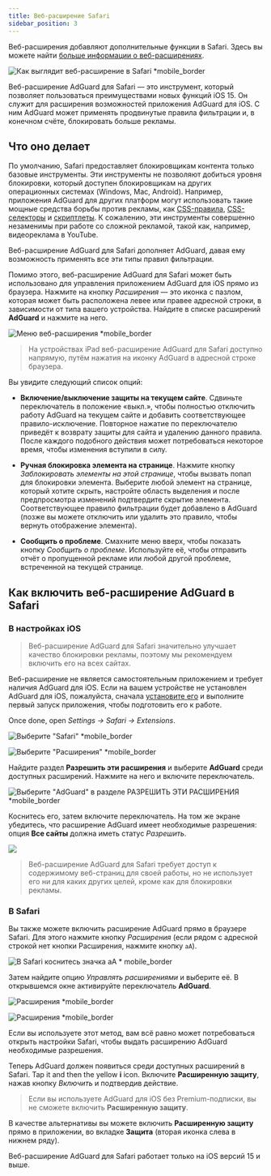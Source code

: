 ```yaml
---
title: Веб-расширение Safari
sidebar_position: 3
---
```


Веб-расширения добавляют дополнительные функции в Safari. Здесь вы можете найти [больше информации о веб-расширениях](https://developer.apple.com/documentation/safariservices/safari_web_extensions).

![Как выглядит веб-расширение в Safari *mobile_border](https://cdn.adtidy.org/public/Adguard/kb/iOS/webext/menu_en.png)

Веб-расширение AdGuard для Safari — это инструмент, который позволяет пользоваться преимуществами новых функций iOS 15. Он служит для расширения возможностей приложения AdGuard для iOS. С ним AdGuard может применять продвинутые правила фильтрации и, в конечном счёте, блокировать больше рекламы.

## Что оно делает

По умолчанию, Safari предоставляет блокировщикам контента только базовые инструменты. Эти инструменты не позволяют добиться уровня блокировки, который доступен блокировщикам на других операционных системах (Windows, Mac, Android). Например, приложения AdGuard для других платформ могут использовать такие мощные средства борьбы против рекламы, как [CSS-правила](/general/ad-filtering/create-own-filters#cosmetic-css-rules), [CSS-селекторы](/general/ad-filtering/create-own-filters#extended-css-selectors) и [скриптлеты](/general/ad-filtering/create-own-filters#scriptlets). К сожалению, эти инструменты совершенно незаменимы при работе со сложной рекламой, такой как, например, видеореклама в YouTube.

Веб-расширение AdGuard для Safari дополняет AdGuard, давая ему возможность применять все эти типы правил фильтрации.

Помимо этого, веб-расширение AdGuard для Safari может быть использовано для управления приложением AdGuard для iOS прямо из браузера. Нажмите на кнопку *Расширения* — это иконка с пазлом, которая может быть расположена левее или правее адресной строки, в зависимости от типа вашего устройства. Найдите в списке расширений **AdGuard** и нажмите на него.

![Меню веб-расширения *mobile_border](https://cdn.adtidy.org/public/Adguard/kb/iOS/webext/ext_adguard_en.png?1)
> На устройствах iPad веб-расширение AdGuard для Safari доступно напрямую, путём нажатия на иконку AdGuard в адресной строке браузера.

Вы увидите следующий список опций:

* **Включение/выключение защиты на текущем сайте**. Сдвиньте переключатель в положение «выкл.», чтобы полностью отключить работу AdGuard на текущем сайте и добавить соответствующее правило-исключение. Повторное нажатие по переключателю приведёт к возврату защиты для сайта и удалению данного правила. После каждого подобного действия может потребоваться некоторое время, чтобы изменения вступили в силу.

* **Ручная блокировка элемента на странице**. Нажмите кнопку *Заблокировать элементы на этой странице*, чтобы вызвать попап для блокировки элемента. Выберите любой элемент на странице, который хотите скрыть, настройте область выделения и после предпросмотра изменений подтвердите скрытие элемента. Соответствующее правило фильтрации будет добавлено в AdGuard (позже вы можете отключить или удалить это правило, чтобы вернуть отображение элемента).

* **Сообщить о проблеме**. Смахните меню вверх, чтобы показать кнопку *Сообщить о проблеме*. Используйте её, чтобы отправить отчёт о пропущенной рекламе или любой другой проблеме, встреченной на текущей странице.

## Как включить веб-расширение AdGuard в Safari

### В настройках iOS

> Веб-расширение AdGuard для Safari значительно улучшает качество блокировки рекламы, поэтому мы рекомендуем включить его на всех сайтах.

Веб-расширение не является самостоятельным приложением и требует наличия AdGuard для iOS. Если на вашем устройстве не установлен AdGuard для iOS, пожалуйста, сначала [установите его](../installation) и выполните первый запуск приложения, чтобы подготовить его к работе.

Once done, open *Settings → Safari → Extensions*.

![Выберите "Safari" *mobile_border](https://cdn.adtidy.org/public/Adguard/kb/iOS/webext/settings1_en.png)

![Выберите "Расширения" *mobile_border](https://cdn.adtidy.org/public/Adguard/kb/iOS/webext/settings2_en.png)

Найдите раздел **Разрешить эти расширения** и выберите **AdGuard** среди доступных расширений. Нажмите на него и включите переключатель.

![Выберите "AdGuard" в разделе РАЗРЕШИТЬ ЭТИ РАСШИРЕНИЯ *mobile_border](https://cdn.adtidy.org/public/Adguard/kb/iOS/webext/settings3_en.png)

Коснитесь его, затем включите переключатель. На том же экране убедитесь, что расширение AdGuard имеет необходимые разрешения: опция **Все сайты** должна иметь статус *Разрешить*.

![](https://cdn.adtidy.org/public/Adguard/kb/iOS/webext/settings4_en.png)

> Веб-расширение AdGuard для Safari требует доступ к содержимому веб-страниц для своей работы, но не использует его ни для каких других целей, кроме как для блокировки рекламы.

### В Safari

Вы также можете включить расширение AdGuard прямо в браузере Safari. Для этого нажмите кнопку *Расширения* (если рядом с адресной строкой нет кнопки Расширения, нажмите кнопку `aA`).

![В Safari коснитесь значка aA * mobile_border](https://cdn.adtidy.org/public/Adguard/kb/iOS/webext/safari1_en.png)

Затем найдите опцию *Управлять расширениями* и выберите её. В открывшемся окне активируйте переключатель **AdGuard**.

![Расширения *mobile_border](https://cdn.adtidy.org/public/Adguard/kb/iOS/webext/safari2_en.png)

![Расширения *mobile_border](https://cdn.adtidy.org/public/Adguard/kb/iOS/webext/safari3_en.png)

Если вы используете этот метод, вам всё равно может потребоваться открыть настройки Safari, чтобы выдать расширению AdGuard необходимые разрешения.

Теперь AdGuard должен появиться среди доступных расширений в Safari. Tap it and then the yellow **i** icon. Включите **Расширенную защиту**, нажав кнопку *Включить* и подтвердив действие.

> Если вы используете AdGuard для iOS без Premium-подписки, вы не сможете включить **Расширенную защиту**.

В качестве альтернативы вы можете включить **Расширенную защиту** прямо в приложении, во вкладке **Защита** (вторая иконка слева в нижнем ряду).

Веб-расширение AdGuard для Safari работает только на iOS версий 15 и выше.
